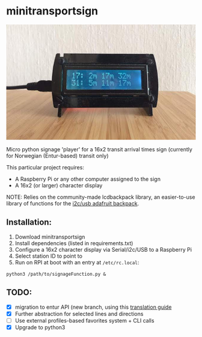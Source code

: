 # minitransportsign
![Transit sign with downtown tram 17 and bus 31 and next three departures for each](example.jpg "example of output")

Micro python signage 'player' for a 16x2 transit arrival times sign (currently for
Norwegian (Entur-based) transit only)

This particular project requires:
- A Raspberry Pi or any other computer assigned to the sign
- A 16x2 (or larger) character display  

NOTE: Relies on the community-made lcdbackpack library, an easier-to-use library of functions for the [i2c/usb adafruit backpack](https://www.adafruit.com/product/782).

## Installation:

1. Download minitransportsign
2. Install dependencies (listed in requirements.txt)
3. Configure a 16x2 character display via Serial/i2c/USB to a Raspberry Pi
4. Select station ID to point to
5. Run on RPI at boot with an entry at `/etc/rc.local`:
```
python3 /path/to/signageFunction.py &
```

## TODO:
- [x] migration to entur API (new branch, using this [translation guide](https://rutebanken.atlassian.net/wiki/spaces/PUBLIC/pages/319586310/Migrering+reises+k+API+1.1+-+2.0)
- [x] Further abstraction for selected lines and directions
- [ ] Use external profiles-based favorites system + CLI calls
- [X] Upgrade to python3
